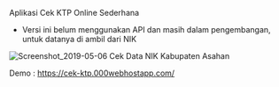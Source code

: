 Aplikasi Cek KTP Online Sederhana

- Versi ini belum menggunakan API dan masih dalam pengembangan, untuk datanya di ambil dari NIK


![Screenshot_2019-05-06  Cek Data NIK Kabupaten Asahan ](https://user-images.githubusercontent.com/38715500/57208861-24ba2280-7000-11e9-92fe-9873c4d520d7.png)

Demo : https://cek-ktp.000webhostapp.com/

